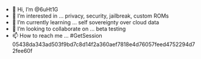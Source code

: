 - 👋 Hi, I’m @6uHt1G
- 👀 I’m interested in ... privacy, security, jailbreak, custom ROMs
- 🌱 I’m currently learning ... self sovereignty over cloud data
- 💞️ I’m looking to collaborate on ... beta testing
- 📫 How to reach me ... #GetSession 05438da343ad503f9bd7c8d14f2a360aef7818e4d76057feed4752294d72fee60f

<!---
6uHt1G/6uHt1G is a ✨ special ✨ repository because its `README.md` (this file) appears on your GitHub profile.
You can click the Preview link to take a look at your changes.
--->
